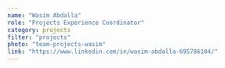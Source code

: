 ```yaml
---
name: "Wasim Abdalla"
role: "Projects Experience Coordinator"
category: projects
filter: "projects"
photo: "team-projects-wasim"
link: "https://www.linkedin.com/in/wasim-abdalla-695786104/"
---
```

